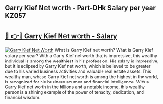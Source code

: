 ## Garry Kief N𝚎t w𝚘rth - Part-DHk S𝚊lary per year KZ057

# <h2><a href="http://gc3n7t.nevu.top/?p=Garry+Kief">🔗 👉🔴 Garry Kief N𝚎t w𝚘rth - S𝚊lary</a></h2>

[![Garry Kief N𝚎t W𝚘rth](https://i.imgur.com/Oavwk0R.jpeg)](http://gc3n7t.nevu.top/?p=Garry+Kief)
What is Garry Kief n𝚎t w𝚘rth? What is Garry Kief s𝚊lary per year?
With a Garry Kief net worth that is impressive, this wealthy individual is among the wealthiest in his profession. His salary is impressive, but it is eclipsed by Garry Kief net worth, which is believed to be greater due to his varied business activities and valuable real estate assets. This wealthy man, whose Garry Kief net worth is among the highest in the world, is recognized for his business acumen and financial intelligence. With a Garry Kief net worth in the billions and a notable income, this wealthy person is a shining example of the power of tenacity, dedication, and financial wisdom.

